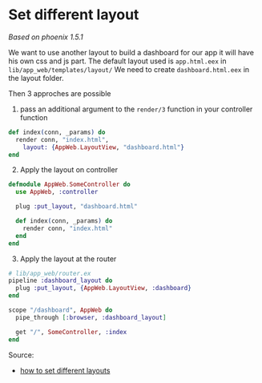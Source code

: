 # Set different layout

_Based on phoenix 1.5.1_

We want to use another layout to build a dashboard for our app it will have his own css and js part.
The default layout used is `app.html.eex` in `lib/app_web/templates/layout/`
We need to create `dashboard.html.eex` in the layout folder.

Then 3 approches are possible

1. pass an additional argument to the `render/3` function in your controller function

```elixir
def index(conn, _params) do
  render conn, "index.html",
    layout: {AppWeb.LayoutView, "dashboard.html"}
end
```

2. Apply the layout on controller

```elixir
defmodule AppWeb.SomeController do
  use AppWeb, :controller

  plug :put_layout, "dashboard.html"

  def index(conn, _params) do
    render conn, "index.html"
  end
end
```

3. Apply the layout at the router

```elixir
# lib/app_web/router.ex
pipeline :dashboard_layout do
  plug :put_layout, {AppWeb.LayoutView, :dashboard}
end

scope "/dashboard", AppWeb do
  pipe_through [:browser, :dashboard_layout]

  get "/", SomeController, :index
end
```

Source:
- [how to set different layouts](https://cultivatehq.com/posts/how-to-set-different-layouts-in-phoenix/)
